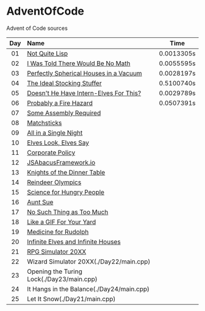 # AdventOfCode
Advent of Code sources

| Day | Name                                                       | Time       |
|:---:|:-----------------------------------------------------------|------------|
| 01  | [Not Quite Lisp](./Day01/main.cpp)                         | 0.0013305s |
| 02  | [I Was Told There Would Be No Math](./Day02/main.cpp)      | 0.0055595s |
| 03  | [Perfectly Spherical Houses in a Vacuum](./Day03/main.cpp) | 0.0028197s |
| 04  | [The Ideal Stocking Stuffer](./Day04/main.cpp)             | 0.5100740s |
| 05  | [Doesn't He Have Intern-Elves For This?](./Day05/main.cpp) | 0.0029789s |
| 06  | [Probably a Fire Hazard](./Day06/main.cpp)                 | 0.0507391s |
| 07  | [Some Assembly Required](./Day07/main.cpp)                 | 
| 08  | [Matchsticks](./Day08/main.cpp)                            |
| 09  | [All in a Single Night](./Day09/main.cpp)                  |
| 10  | [Elves Look, Elves Say](./Day10/main.cpp)                  |
| 11  | [Corporate Policy](./Day11/main.cpp)                       |
| 12  | [JSAbacusFramework.io](./Day12/main.cpp)                   |
| 13  | [Knights of the Dinner Table](./Day13/main.cpp)            |
| 14  | [Reindeer Olympics](./Day14/main.cpp)                      |
| 15  | [Science for Hungry People](./Day15/main.cpp)              |
| 16  | [Aunt Sue](./Day16/main.cpp)                               |
| 17  | [No Such Thing as Too Much](./Day17/main.cpp)              |
| 18  | [Like a GIF For Your Yard](./Day18/main.cpp)               |
| 19  | [Medicine for Rudolph](./Day19/main.cpp)                   |
| 20  | [Infinite Elves and Infinite Houses](./Day20/main.cpp)     |
| 21  | [RPG Simulator 20XX](./Day21/main.cpp)                     |
| 22  | Wizard Simulator 20XX(./Day22/main.cpp)                    |
| 23  | Opening the Turing Lock(./Day23/main.cpp)                  |
| 24  | It Hangs in the Balance(./Day24/main.cpp)                  |
| 25  | Let It Snow(./Day21/main.cpp)                              |